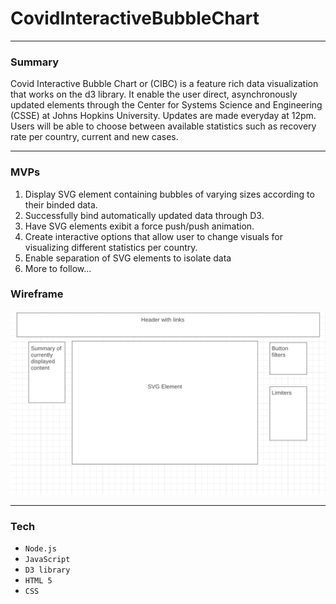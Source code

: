 # CovidInteractiveBubbleChart
---

### Summary
Covid Interactive Bubble Chart or (CIBC) is a feature rich data visualization that works on the d3 library. It enable the user direct, asynchronously updated elements through the Center for Systems Science and Engineering (CSSE) at Johns Hopkins University. Updates are made everyday at 12pm. Users will be able to choose between available statistics such as recovery rate per country, current and new cases. 

---

### MVPs
1. Display SVG element containing bubbles of varying sizes according to their binded data.
4. Successfully bind automatically updated data through D3.
2. Have SVG elements exibit a force push/push animation.
5. Create interactive options that allow user to change visuals for visualizing different statistics per country.
4. Enable separation of SVG elements to isolate data
3. More to follow...


### Wireframe

![wireframe](https://github.com/danbourdier/CovidInteractiveBubbleChart/blob/master/wireframe.png)

---

### Tech

* `Node.js`
* `JavaScript`
* `D3 library`
* `HTML 5`
* `CSS`
